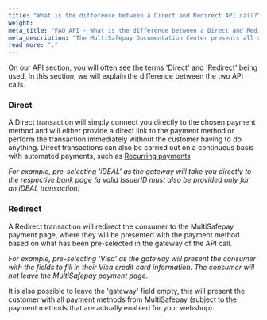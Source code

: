 ```yaml
---
title: "What is the difference between a Direct and Redirect API call?"
weight:
meta_title: "FAQ API - What is the difference between a Direct and Redirect API call? - MultiSafepay Docs"
meta_description: "The MultiSafepay Documentation Center presents all relevant information about our Plugins and API. You can also find support pages for payment methods, tools and general questions as well as the contact details of our Support and Integration Teams."
read_more: "."
---
```


On our API section, you will often see the terms 'Direct' and 'Redirect' being used. In this section, we will explain the difference between the two API calls.

### Direct

A Direct transaction will simply connect you directly to the chosen payment method and will either provide a direct link to the payment method or perform the transaction immediately without the customer having to do anything. Direct transactions can also be carried out on a continuous basis with automated payments, such as [Recurring payments](/tools/recurring-payments)

_For example, pre-selecting 'iDEAL' as the gateway will take you directly to the respective bank page (a valid IssuerID must also be provided only for an iDEAL transaction)_

### Redirect

A Redirect transaction will redirect the consumer to the MultiSafepay payment page, where they will be presented with the payment method based on what has been pre-selected in the gateway of the API call. 

_For example, pre-selecting 'Visa' as the gateway will present the consumer with the fields to fill in their Visa credit card information. The consumer will not leave the MultiSafepay payment page._

It is also possible to leave the 'gateway' field empty, this will present the customer with all payment methods from MultiSafepay (subject to the payment methods that are actually enabled for your webshop).
